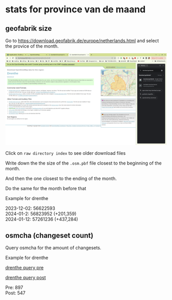 # stats for province van de maand

## geofabrik size

Go to  <https://download.geofabrik.de/europe/netherlands.html> and select the provice of the month.

![Alt text](Projects/osm-province-of-the-month/image.png)

Click on `raw directory index` to see older download files

Write down the the size of the `.osm.pbf` file closest to the beginning of the month.

And then the one closest to the ending of the month.

Do the same for the month before that

Example for drenthe

2023-12-02: 56622593  
2024-01-2: 56823952 (+201,359)  
2024-01-12: 57261236 (+437,284)

## osmcha (changeset count)

Query osmcha for the amount of changesets.

Example for drenthe

[drenthe query pre](https://osmcha.org/filters?filters=%7B%22geometry%22%3A%5B%7B%22label%22%3A%7B%22type%22%3A%22Polygon%22%2C%22coordinates%22%3A%5B%5B%5B6.11982%2C52.854215%5D%2C%5B6.383902%2C52.612196%5D%2C%5B7.041733%2C52.63271%5D%2C%5B7.09274%2C52.838196%5D%2C%5B6.485458%2C53.203829%5D%2C%5B6.305274%2C53.08119%5D%2C%5B6.393436%2C52.932843%5D%2C%5B6.11982%2C52.854215%5D%5D%5D%7D%2C%22value%22%3A%7B%22type%22%3A%22Polygon%22%2C%22coordinates%22%3A%5B%5B%5B6.11982%2C52.854215%5D%2C%5B6.383902%2C52.612196%5D%2C%5B7.041733%2C52.63271%5D%2C%5B7.09274%2C52.838196%5D%2C%5B6.485458%2C53.203829%5D%2C%5B6.305274%2C53.08119%5D%2C%5B6.393436%2C52.932843%5D%2C%5B6.11982%2C52.854215%5D%5D%5D%7D%7D%5D%2C%22date__gte%22%3A%5B%7B%22label%22%3A%222023-12-01%22%2C%22value%22%3A%222023-12-01%22%7D%5D%2C%22date__lte%22%3A%5B%7B%22label%22%3A%222023-12-31%22%2C%22value%22%3A%222023-12-31%22%7D%5D%7D)

[drenthe query post](https://osmcha.org/changesets/146130898?filters=%7B%22geometry%22%3A%5B%7B%22label%22%3A%7B%22type%22%3A%22Polygon%22%2C%22coordinates%22%3A%5B%5B%5B6.11982%2C52.854215%5D%2C%5B6.383902%2C52.612196%5D%2C%5B7.041733%2C52.63271%5D%2C%5B7.09274%2C52.838196%5D%2C%5B6.485458%2C53.203829%5D%2C%5B6.305274%2C53.08119%5D%2C%5B6.393436%2C52.932843%5D%2C%5B6.11982%2C52.854215%5D%5D%5D%7D%2C%22value%22%3A%7B%22type%22%3A%22Polygon%22%2C%22coordinates%22%3A%5B%5B%5B6.11982%2C52.854215%5D%2C%5B6.383902%2C52.612196%5D%2C%5B7.041733%2C52.63271%5D%2C%5B7.09274%2C52.838196%5D%2C%5B6.485458%2C53.203829%5D%2C%5B6.305274%2C53.08119%5D%2C%5B6.393436%2C52.932843%5D%2C%5B6.11982%2C52.854215%5D%5D%5D%7D%7D%5D%2C%22date__gte%22%3A%5B%7B%22label%22%3A%222023-12-31%22%2C%22value%22%3A%222023-12-31%22%7D%5D%2C%22date__lte%22%3A%5B%7B%22label%22%3A%222024-01-12%22%2C%22value%22%3A%222024-01-12%22%7D%5D%7D)

Pre: 897  
Post: 547
